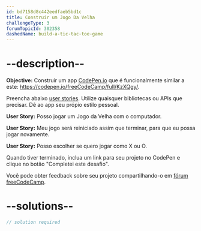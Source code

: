 ```yaml
---
id: bd7158d8c442eedfaeb5bd1c
title: Construir um Jogo Da Velha
challengeType: 3
forumTopicId: 302358
dashedName: build-a-tic-tac-toe-game
---
```


# --description--

**Objective:** Construir um app [CodePen.io](https://codepen.io) que é funcionalmente similar a este: <https://codepen.io/freeCodeCamp/full/KzXQgy/>.

Preencha abaixo [user stories](https://en.wikipedia.org/wiki/User_story). Utilize quaisquer bibliotecas ou APIs que precisar. Dê ao app seu própio estilo pessoal.

**User Story:** Posso jogar um Jogo da Velha com o computador.

**User Story:** Meu jogo será reiniciado assim que terminar, para que eu possa jogar novamente.

**User Story:** Posso escolher se quero jogar como X ou O.

Quando tiver terminado, inclua um link para seu projeto no CodePen e clique no botão "Completei este desafio".

Você pode obter feedback sobre seu projeto compartilhando-o em [fórum freeCodeCamp](https://forum.freecodecamp.org/c/project-feedback/409).

# --solutions--

```js
// solution required
```
